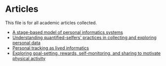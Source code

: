 # Articles
This file is for all academic articles collected.

- [A stage-based model of personal informatics systems](https://academic.microsoft.com/paper/2143512323)
- [Understanding quantified-selfers' practices in collecting and exploring personal data](https://academic.microsoft.com/paper/2151586234)
- [Personal tracking as lived informatics](https://academic.microsoft.com/paper/2091177731)
- [Exploring goal-setting, rewards, self-monitoring, and sharing to motivate physical activity](https://academic.microsoft.com/paper/2092273754)
